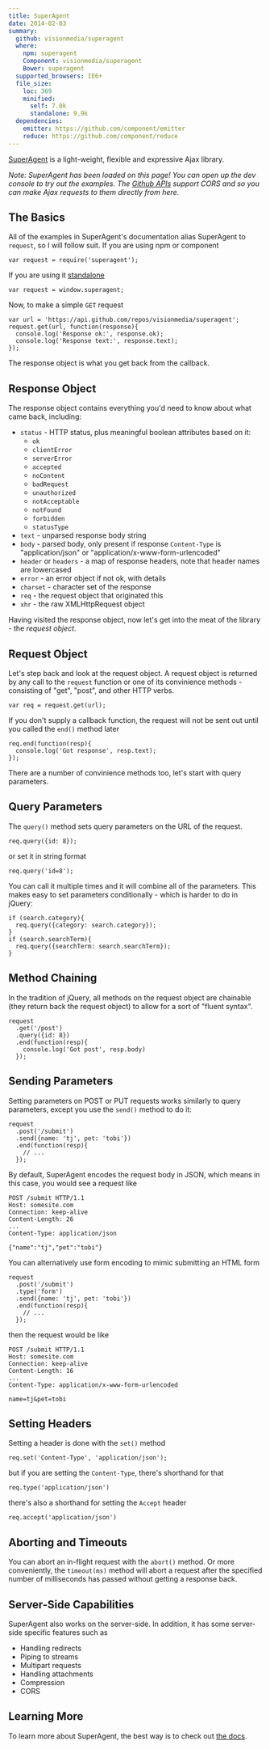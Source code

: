 ```yaml
---
title: SuperAgent
date: 2014-02-03
summary:
  github: visionmedia/superagent
  where:
    npm: superagent
    Component: visionmedia/superagent
    Bower: superagent
  supported_browsers: IE6+
  file_size:
    loc: 369
    minified: 
      self: 7.0k
      standalone: 9.9k
  dependencies:
    emitter: https://github.com/component/emitter
    reduce: https://github.com/component/reduce
---
```

[SuperAgent](http://visionmedia.github.io/superagent/) is a light-weight, flexible and expressive Ajax library.

*Note: SuperAgent has been loaded on this page! You can open up the dev console to try out the examples. The [Github APIs](http://developer.github.com/v3/) support CORS and so you can make Ajax requests to them directly from here.*

## The Basics

All of the examples in SuperAgent's documentation alias SuperAgent to `request`, so I will follow suit. If you are using npm or component

    var request = require('superagent');

If you are using it [standalone](https://github.com/visionmedia/superagent/blob/master/superagent.js)

    var request = window.superagent;

Now, to make a simple `GET` request

    var url = 'https://api.github.com/repos/visionmedia/superagent';
    request.get(url, function(response){
      console.log('Response ok:', response.ok);
      console.log('Response text:', response.text);
    });

The response object is what you get back from the callback.

## Response Object

The response object contains everything you'd need to know about what came back, including:

* `status` - HTTP status, plus meaningful boolean attributes based on it:
  * `ok`
  * `clientError`
  * `serverError`
  * `accepted`
  * `noContent`
  * `badRequest`
  * `unauthorized`
  * `notAcceptable`
  * `notFound`
  * `forbidden`
  * `statusType`
* `text` - unparsed response body string
* `body` - parsed body, only present if response `Content-Type` is "application/json" or "application/x-www-form-urlencoded"
* `header` or `headers` - a map of response headers, note that header names are lowercased
* `error` - an error object if not ok, with details
* `charset` - character set of the response
* `req` - the request object that originated this
* `xhr` - the raw XMLHttpRequest object

Having visited the response object, now let's get into the meat of the library - the *request object*.

## Request Object

Let's step back and look at the request object. A request object is returned by any call to the `request` function or one of its convinience methods - consisting of "get", "post", and other HTTP verbs.

    var req = request.get(url);

If you don't supply a callback function, the request will not be sent out until you called the `end()` method later

    req.end(function(resp){
      console.log('Got response', resp.text);
    });

There are a number of convinience methods too, let's start with query parameters.

## Query Parameters

The `query()` method sets query parameters on the URL of the request.

    req.query({id: 8});

or set it in string format

    req.query('id=8');

You can call it multiple times and it will combine all of the parameters. This makes easy to set parameters conditionally - which is harder to do in jQuery:

    if (search.category){
      req.query({category: search.category});
    }
    if (search.searchTerm){
      req.query({searchTerm: search.searchTerm});
    }

## Method Chaining

In the tradition of jQuery, all methods on the request object are chainable (they return back the request object) to allow for a sort of "fluent syntax".

    request
      .get('/post')
      .query({id: 8})
      .end(function(resp){
        console.log('Got post', resp.body)
      });

## Sending Parameters

Setting parameters on POST or PUT requests works similarly to query parameters, except you use the `send()` method to do it:

    request
      .post('/submit')
      .send({name: 'tj', pet: 'tobi'})
      .end(function(resp){
        // ...
      });

By default, SuperAgent encodes the request body in JSON, which means in this case, you would see a request like

    POST /submit HTTP/1.1
    Host: somesite.com
    Connection: keep-alive
    Content-Length: 26
    ...
    Content-Type: application/json

    {"name":"tj","pet":"tobi"}

You can alternatively use form encoding to mimic submitting an HTML form

    request
      .post('/submit')
      .type('form')
      .send({name: 'tj', pet: 'tobi'})
      .end(function(resp){
        // ...
      });

then the request would be like

    POST /submit HTTP/1.1
    Host: somesite.com
    Connection: keep-alive
    Content-Length: 16
    ...
    Content-Type: application/x-www-form-urlencoded

    name=tj&pet=tobi

## Setting Headers

Setting a header is done with the `set()` method

    req.set('Content-Type', 'application/json');

but if you are setting the `Content-Type`, there's shorthand for that

    req.type('application/json')

there's also a shorthand for setting the `Accept` header

    req.accept('application/json')

## Aborting and Timeouts

You can abort an in-flight request with the `abort()` method. Or more conveniently, the `timeout(ms)` method will abort a request after the specified number of milliseconds has passed without getting a response back.

## Server-Side Capabilities

SuperAgent also works on the server-side. In addition, it has some server-side specific features such as

* Handling redirects
* Piping to streams
* Multipart requests
* Handling attachments
* Compression
* CORS

## Learning More

To learn more about SuperAgent, the best way is to check out [the docs](http://visionmedia.github.io/superagent/).

<script src="superagent.js"></script>